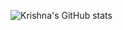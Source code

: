 ![Krishna's GitHub stats](https://github-readme-stats.vercel.app/api?username=rarecode00&show_icons=true&theme=dark)
